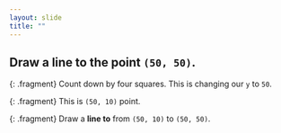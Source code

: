 ```yaml
---
layout: slide
title: ""
---
```


## Draw a **line to** the point `(50, 50)`.

{: .fragment} 
Count down by four squares. This is changing our `y` to `50`.

{: .fragment} 
This is `(50, 10)` point.

{: .fragment}
Draw a **line to** from `(50, 10)` to `(50, 50)`.
